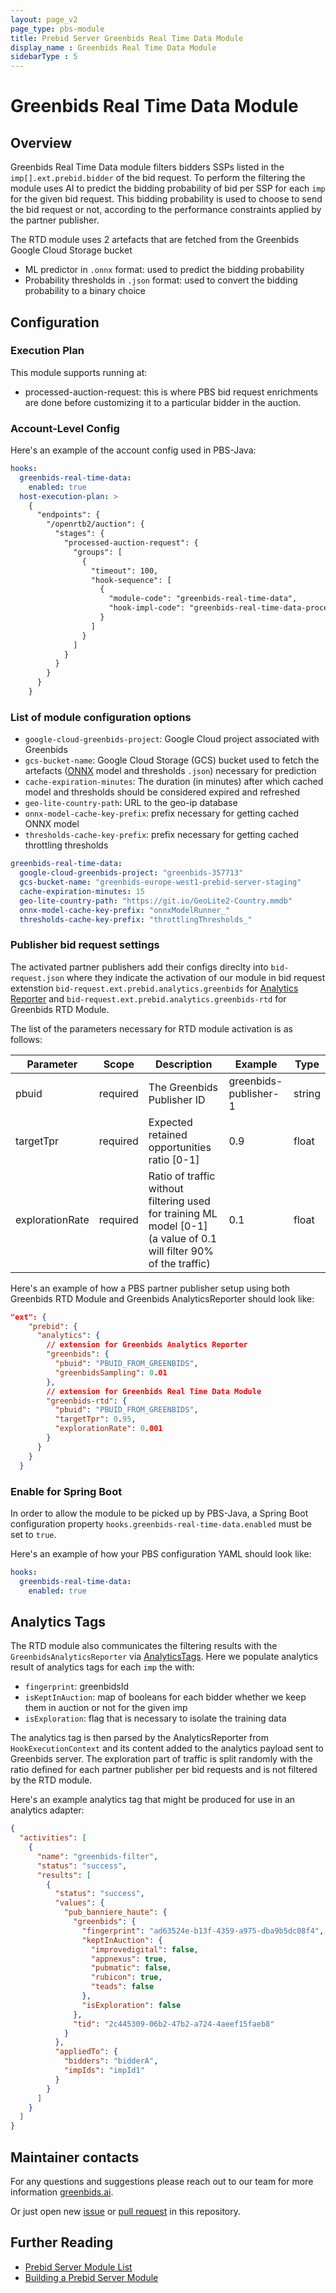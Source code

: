 ```yaml
---
layout: page_v2
page_type: pbs-module
title: Prebid Server Greenbids Real Time Data Module
display_name : Greenbids Real Time Data Module
sidebarType : 5
---
```


# Greenbids Real Time Data Module

## Overview

Greenbids Real Time Data module filters bidders SSPs listed in the `imp[].ext.prebid.bidder` of the bid request. 
To perform the filtering the module uses AI to predict the bidding probability of bid per SSP for each `imp` for the given bid request.
This bidding probability is used to choose to send the bid request or not, according to the performance constraints applied by the partner publisher.

The RTD module uses 2 artefacts that are fetched from the Greenbids Google Cloud Storage bucket

- ML predictor in `.onnx` format: used to predict the bidding probability
- Probability thresholds in `.json` format: used to convert the bidding probability to a binary choice

## Configuration

### Execution Plan

This module supports running at:

- processed-auction-request: this is where PBS bid request enrichments
are done before customizing it to a particular bidder in the auction.

### Account-Level Config

Here's an example of the account config used in PBS-Java:

```yaml
hooks:
  greenbids-real-time-data:
    enabled: true
  host-execution-plan: >
    {
      "endpoints": {
        "/openrtb2/auction": {
          "stages": {
            "processed-auction-request": {
              "groups": [
                {
                  "timeout": 100,
                  "hook-sequence": [
                    {
                      "module-code": "greenbids-real-time-data",
                      "hook-impl-code": "greenbids-real-time-data-processed-auction-request-hook"
                    }
                  ]
                }
              ]
            }
          }
        }
      }
    }
```

### List of module configuration options

- `google-cloud-greenbids-project`: Google Cloud project associated with Greenbids
- `gcs-bucket-name`: Google Cloud Storage (GCS) bucket used to fetch the artefacts ([ONNX](https://onnx.ai/) model and thresholds `.json`) necessary for prediction
- `cache-expiration-minutes`: The duration (in minutes) after which cached model and thresholds should be considered expired and refreshed
- `geo-lite-country-path`: URL to the geo-ip database
- `onnx-model-cache-key-prefix`: prefix necessary for getting cached ONNX model
- `thresholds-cache-key-prefix`: prefix necessary for getting cached throttling thresholds

```yaml
greenbids-real-time-data:
  google-cloud-greenbids-project: "greenbids-357713"
  gcs-bucket-name: "greenbids-europe-west1-prebid-server-staging"
  cache-expiration-minutes: 15
  geo-lite-country-path: "https://git.io/GeoLite2-Country.mmdb"
  onnx-model-cache-key-prefix: "onnxModelRunner_"
  thresholds-cache-key-prefix: "throttlingThresholds_"
```

### Publisher bid request settings

The activated partner publishers add their configs direclty into `bid-request.json` 
where they indicate the activation of our module 
in bid request extenstion `bid-request.ext.prebid.analytics.greenbids` 
for [Analytics Reporter](https://docs.prebid.org/prebid-server/pbs-modules/greenbids-analytics-reporter.html) and 
`bid-request.ext.prebid.analytics.greenbids-rtd` for Greenbids RTD Module.

The list of the parameters necessary for RTD module activation is as follows:

| Parameter       | Scope             | Description                                                                                         | Example               | Type         |
|-----------------|-------------------|-----------------------------------------------------------------------------------------------------|-----------------------|--------------|
| pbuid           | required          | The Greenbids Publisher ID                                                                          | greenbids-publisher-1 | string       |
| targetTpr       | required          | Expected retained opportunities ratio [0-1]                                                         | 0.9                   | float        |
| explorationRate | required          | Ratio of traffic without filtering used for training ML model [0-1] (a value of 0.1 will filter 90% of the traffic) | 0.1                   | float        |

Here's an example of how a PBS partner publisher setup using both Greenbids RTD Module and Greenbids AnalyticsReporter should look like:

```json
"ext": {
    "prebid": {
      "analytics": {
        // extension for Greenbids Analytics Reporter
        "greenbids": {
          "pbuid": "PBUID_FROM_GREENBIDS",
          "greenbidsSampling": 0.01
        },
        // extension for Greenbids Real Time Data Module
        "greenbids-rtd": {
          "pbuid": "PBUID_FROM_GREENBIDS", 
          "targetTpr": 0.95,
          "explorationRate": 0.001
        }
      }
    }
  }
```

### Enable for Spring Boot

In order to allow the module to be picked up by PBS-Java, a Spring Boot configuration property `hooks.greenbids-real-time-data.enabled` must be set to `true`.

Here's an example of how your PBS configuration YAML should look like:

```YAML
hooks:
  greenbids-real-time-data:
    enabled: true
```

## Analytics Tags

The RTD module also communicates the filtering results with the `GreenbidsAnalyticsReporter` via [AnalyticsTags](https://docs.prebid.org/prebid-server/developers/module-atags.html). 
Here we populate analytics result of analytics tags for each `imp` the with:

- `fingerprint`: greenbidsId
- `isKeptInAuction`: map of booleans for each bidder whether we keep them in auction or not for the given imp
- `isExploration`: flag that is necessary to isolate the training data

The analytics tag is then parsed by the AnalyticsReporter from `HookExecutionContext` 
and its content added to the analytics payload sent to Greenbids server. The exploration part of traffic is split randomly with the ratio defined for each partner publisher 
per bid requests and is not filtered by the RTD module.

Here's an example analytics tag that might be produced for use in an analytics adapter:

```json
{
  "activities": [
    {
      "name": "greenbids-filter",
      "status": "success",
      "results": [
        {
          "status": "success",
          "values": {
            "pub_banniere_haute": {
              "greenbids": {
                "fingerprint": "ad63524e-b13f-4359-a975-dba9b5dc08f4",
                "keptInAuction": {
                  "improvedigital": false,
                  "appnexus": true,
                  "pubmatic": false,
                  "rubicon": true,
                  "teads": false
                },
                "isExploration": false
              },
              "tid": "2c445309-06b2-47b2-a724-4aeef15faeb8"
            }
          },
          "appliedTo": {
            "bidders": "bidderA",
            "impIds": "impId1"
          }
        }
      ]
    }
  ]
}
```

## Maintainer contacts

For any questions and suggestions please reach out to our team for more information [greenbids.ai](https://greenbids.ai). 

Or just open new [issue](https://github.com/prebid/prebid-server-java/issues/new) or [pull request](https://github.com/prebid/prebid-server-java/pulls) in this repository.

## Further Reading

- [Prebid Server Module List](/prebid-server/pbs-modules/index.html)
- [Building a Prebid Server Module](/prebid-server/developers/add-a-module.html)
